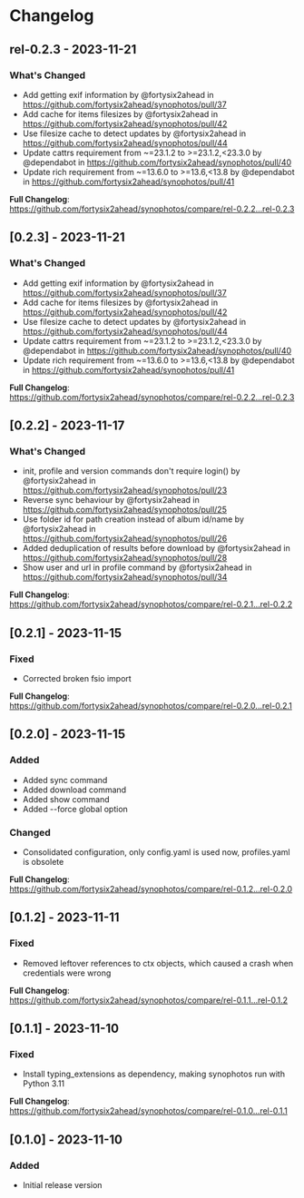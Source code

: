 # Changelog

## rel-0.2.3 - 2023-11-21

### What's Changed

- Add getting exif information by @fortysix2ahead in https://github.com/fortysix2ahead/synophotos/pull/37
- Add cache for items filesizes by @fortysix2ahead in https://github.com/fortysix2ahead/synophotos/pull/42
- Use filesize cache to detect updates by @fortysix2ahead in https://github.com/fortysix2ahead/synophotos/pull/44
- Update cattrs requirement from ~=23.1.2 to >=23.1.2,<23.3.0 by @dependabot in https://github.com/fortysix2ahead/synophotos/pull/40
- Update rich requirement from ~=13.6.0 to >=13.6,<13.8 by @dependabot in https://github.com/fortysix2ahead/synophotos/pull/41

**Full Changelog**: https://github.com/fortysix2ahead/synophotos/compare/rel-0.2.2...rel-0.2.3

## [0.2.3] - 2023-11-21

### What's Changed

- Add getting exif information by @fortysix2ahead in https://github.com/fortysix2ahead/synophotos/pull/37
- Add cache for items filesizes by @fortysix2ahead in https://github.com/fortysix2ahead/synophotos/pull/42
- Use filesize cache to detect updates by @fortysix2ahead in https://github.com/fortysix2ahead/synophotos/pull/44
- Update cattrs requirement from ~=23.1.2 to >=23.1.2,<23.3.0 by @dependabot in https://github.com/fortysix2ahead/synophotos/pull/40
- Update rich requirement from ~=13.6.0 to >=13.6,<13.8 by @dependabot in https://github.com/fortysix2ahead/synophotos/pull/41

**Full Changelog**: https://github.com/fortysix2ahead/synophotos/compare/rel-0.2.2...rel-0.2.3

## [0.2.2] - 2023-11-17

### What's Changed

- init, profile and version commands don't require login() by @fortysix2ahead in https://github.com/fortysix2ahead/synophotos/pull/23
- Reverse sync behaviour by @fortysix2ahead in https://github.com/fortysix2ahead/synophotos/pull/25
- Use folder id for path creation instead of album id/name by @fortysix2ahead in https://github.com/fortysix2ahead/synophotos/pull/26
- Added deduplication of results before download by @fortysix2ahead in https://github.com/fortysix2ahead/synophotos/pull/28
- Show user and url in profile command by @fortysix2ahead in https://github.com/fortysix2ahead/synophotos/pull/34

**Full Changelog**: https://github.com/fortysix2ahead/synophotos/compare/rel-0.2.1...rel-0.2.2

## [0.2.1] - 2023-11-15

### Fixed

- Corrected broken fsio import

**Full Changelog**: https://github.com/fortysix2ahead/synophotos/compare/rel-0.2.0...rel-0.2.1

## [0.2.0] - 2023-11-15

### Added

- Added sync command
- Added download command
- Added show command
- Added --force global option

### Changed

- Consolidated configuration, only config.yaml is used now, profiles.yaml is obsolete

**Full Changelog**: https://github.com/fortysix2ahead/synophotos/compare/rel-0.1.2...rel-0.2.0

## [0.1.2] - 2023-11-11

### Fixed

- Removed leftover references to ctx objects, which caused a crash when credentials were wrong

**Full Changelog**: https://github.com/fortysix2ahead/synophotos/compare/rel-0.1.1...rel-0.1.2

## [0.1.1] - 2023-11-10

### Fixed

- Install typing_extensions as dependency, making synophotos run with Python 3.11

**Full Changelog**: https://github.com/fortysix2ahead/synophotos/compare/rel-0.1.0...rel-0.1.1

## [0.1.0] - 2023-11-10

### Added

- Initial release version
